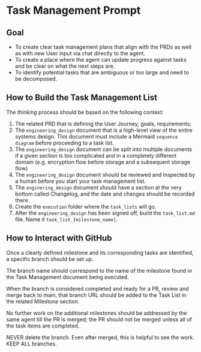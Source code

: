 # Task Management Prompt
## Goal
- To create clear task management plans that align with the PRDs as well as with new User input via chat directly to the agent.
- To create a place where the agent can update progress against tasks and be clear on what the next steps are.
- To identify potential tasks that are ambiguous or too large and need to be decomposed.

## How to Build the Task Management List
The *thinking* process should be based on the following context:

1. The related PRD that is defining the User Journey, goals, requirements;
2. The `engineering_design` document that is a high-level view of the entire systems design.  This document must include a Mermaid `sequence diagram` before proceeding to a task list.
3. The `engineering_design` document can be split into multiple documents if a given section is too complicated and in a completely different domain (e.g. encryption flow before storage and a subsequent storage flow)
4. The `engineering_design` document should be reviewed and inspected by a human before you start your task management list.
5. The `enginering_design` document should have a section at the very bottom called Changelog, and the date and changes should be recorded there.
6. Create the `execution` folder where the `task_lists` will go.
7. After the `engineering_design` has been signed off, build the `task_list.md` file.  Name it `task_list_[milestone_name]`.

## How to Interact with GitHub
Once a clearly defined milestone and its corresponding tasks are identified, a specific branch should be set up.

The branch name should correspond to the name of the milestone found in the Task Management document being executed.

When the branch is considered completed and ready for a PR, review and merge back to main, that branch URL should be added to the Task List in the related Milestone section.

No further work on the additional milestones should be addressed by the same agent till the PR is merged; the PR should not be merged unless all of the task items are completed.

NEVER delete the branch.  Even after merged, this is helpful to see the work.
KEEP ALL branches.



